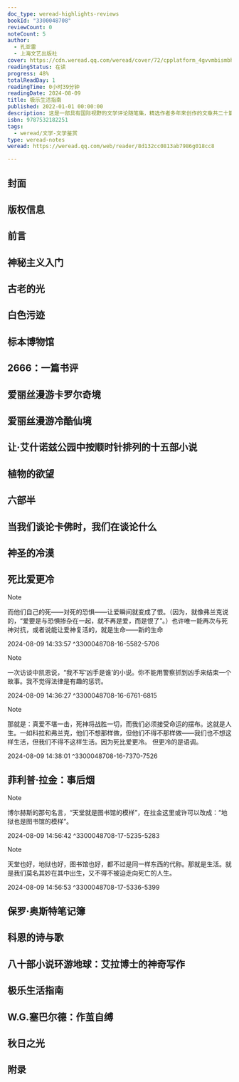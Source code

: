 ```yaml
---
doc_type: weread-highlights-reviews
bookId: "3300048708"
reviewCount: 0
noteCount: 5
author:
  - 孔亚雷
  - 上海文艺出版社
cover: https://cdn.weread.qq.com/weread/cover/72/cpplatform_4gvvmbismbhg5j8xcwmexr/t7_cpplatform_4gvvmbismbhg5j8xcwmexr1676361360.jpg
readingStatus: 在读
progress: 48%
totalReadDay: 1
readingTime: 0小时39分钟
readingDate: 2024-08-09
title: 极乐生活指南
published: 2022-01-01 00:00:00
description: 这是一部具有国际视野的文学评论随笔集，精选作者多年来创作的文章共二十篇，全面展现了作者作为小说家、翻译家独特的文学视野和非虚构写作上的精致文笔。一方面，它对世界各国的知名或新锐作家、诗人进行了深入细致而又眼光独到的长篇评析和推介，这其中既有广为人知的《爱丽丝漫游奇境》、村上春树、雷蒙德·卡佛、保罗·奥斯特、莱昂纳德·科恩等，也有经由本书作者译介而在近年来广受瞩目的詹姆斯·索特（长篇小说《光年》）等。另一方面，它也是一部有着内在隐秘关联的个人史和创作谈。从《2666》到《爱丽丝漫游奇境》，从《斯通纳》到《光年》，从硬汉派侦探到爵士乐，从B级电影到隐居乡间，从读书、翻译到写作……一部有浓烈文体意识与个人风格的评论集，一座附带秘密地图的私人图书馆，一次真诚、神秘而美妙的倾心长谈。
isbn: 9787532182251
tags:
  - weread/文学-文学鉴赏
type: weread-notes
weread: https://weread.qq.com/web/reader/8d132cc0813ab7986g018cc8

---
```



## 封面

## 版权信息

## 前言

## 神秘主义入门

## 古老的光

## 白色污迹

## 标本博物馆

## 2666：一篇书评

## 爱丽丝漫游卡罗尔奇境

## 爱丽丝漫游冷酷仙境

## 让·艾什诺兹公园中按顺时针排列的十五部小说

## 植物的欲望

## 六部半

## 当我们谈论卡佛时，我们在谈论什么

## 神圣的冷漠

## 死比爱更冷

> [!NOTE] 
> 而他们自己的死——对死的恐惧——让爱瞬间就变成了恨。（因为，就像弗兰克说的，“爱要是与恐惧掺杂在一起，就不再是爱，而是恨了”。）也许唯一能再次与死神对抗，或者说能让爱神复活的，就是生命——新的生命
> 
> 2024-08-09 14:33:57 ^3300048708-16-5582-5706

> [!NOTE] 
> 一次访谈中凯恩说，“我不写‘凶手是谁’的小说。你不能用警察抓到凶手来结束一个故事。我不觉得法律是有趣的惩罚。
> 
> 2024-08-09 14:36:27 ^3300048708-16-6761-6815

> [!NOTE] 
> 那就是：真爱不堪一击，死神将战胜一切，而我们必须接受命运的摆布。这就是人生。一如科拉和弗兰克，他们不想那样做，但他们不得不那样做——我们也不想这样生活，但我们不得不这样生活。因为死比爱更冷。
   但更冷的是语调。
> 
> 2024-08-09 14:38:01 ^3300048708-16-7370-7526

## 菲利普·拉金：事后烟

> [!NOTE] 
> 博尔赫斯的那句名言，“天堂就是图书馆的模样”，在拉金这里或许可以改成：“地狱也是图书馆的模样”。
> 
> 2024-08-09 14:56:42 ^3300048708-17-5235-5283

> [!NOTE] 
> 天堂也好，地狱也好，图书馆也好，都不过是同一样东西的代称。那就是生活。就是我们莫名其妙在其中出生，又不得不被迫走向死亡的人生。
> 
> 2024-08-09 14:56:53 ^3300048708-17-5336-5399

## 保罗·奥斯特笔记簿

## 科恩的诗与歌

## 八十部小说环游地球：艾拉博士的神奇写作

## 极乐生活指南

## W.G.塞巴尔德：作茧自缚

## 秋日之光

## 附录

